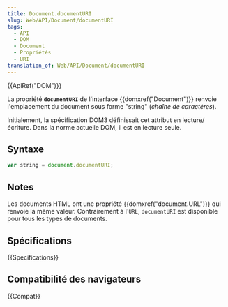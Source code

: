 ```yaml
---
title: Document.documentURI
slug: Web/API/Document/documentURI
tags:
  - API
  - DOM
  - Document
  - Propriétés
  - URI
translation_of: Web/API/Document/documentURI
---
```

{{ApiRef("DOM")}}

La propriété **`documentURI`** de l'interface {{domxref("Document")}} renvoie l'emplacement du document sous forme "string" (_chaîne de caractères_).

Initialement, la spécification DOM3 définissait cet attribut en lecture/écriture. Dans la norme actuelle DOM, il est en lecture seule.

## Syntaxe

```js
var string = document.documentURI;
```

## Notes

Les documents HTML ont une propriété {{domxref("document.URL")}} qui renvoie la même valeur. Contrairement à l'`URL`, `documentURI` est disponible pour tous les types de documents.

## Spécifications

{{Specifications}}

## Compatibilité des navigateurs

{{Compat}}
